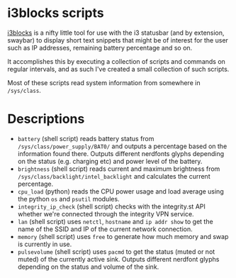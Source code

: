 # i3blocks scripts
[i3blocks](https://github.com/vivien/i3blocks) is a nifty little tool for use
with the i3 statusbar (and by extension, swaybar) to display short text snippets
that might be of interest for the user such as IP addresses, remaining battery
percentage and so on.

It accomplishes this by executing a collection of scripts and commands on regular
intervals, and as such I've created a small collection of such scripts.

Most of these scripts read system information from somewhere in `/sys/class`.

# Descriptions
* `battery` (shell script) reads battery status from `/sys/class/power_supply/BAT0/`
and outputs a percentage based on the information found there. Outputs different
nerdfonts glyphs depending on the status (e.g. charging etc) and power level
of the battery.
* `brightness` (shell script) reads current and maximum brightness from
`/sys/class/backlight/intel_backlight` and calculates the current percentage.
* `cpu_load` (python) reads the CPU power usage and load average using the
python `os` and `psutil` modules.
* `integrity_ip_check` (shell script) checks with the integrity.st API whether
we're connected through the integrity VPN service.
* `lan` (shell script) uses `netctl`, `hostname` and `ip addr show` to get
the name of the SSID and IP of the current network connection.
* `memory` (shell script) uses `free` to generate how much memory and swap
is currently in use.
* `pulsevolume` (shell script) uses `pacmd` to get the status (muted or not
muted) of the currently active sink. Outputs different nerdfont glyphs
depending on the status and volume of the sink.
